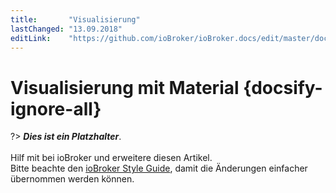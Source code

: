 ```yaml
---
title:       "Visualisierung"
lastChanged: "13.09.2018"
editLink:    "https://github.com/ioBroker/ioBroker.docs/edit/master/docs/viz/material.md"
---
```


# Visualisierung mit Material {docsify-ignore-all}

?> ***Dies ist ein Platzhalter***. 
   <br><br>
   Hilf mit bei ioBroker und erweitere diesen Artikel.  
   Bitte beachte den [ioBroker Style Guide](dev/styleguidedoc), 
   damit die Änderungen einfacher übernommen werden können.

